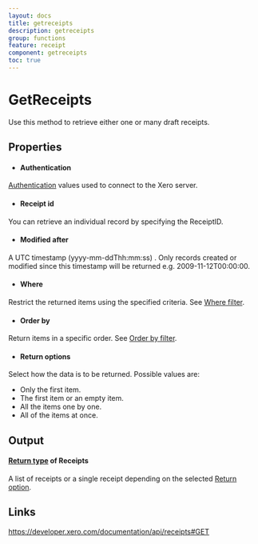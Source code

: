 ```yaml
---
layout: docs
title: getreceipts
description: getreceipts
group: functions
feature: receipt
component: getreceipts
toc: true
---
```

GetReceipts
============

Use this method to retrieve either one or many draft receipts.

Properties
----------

- #### Authentication
[Authentication](../../../Common/Authentication/Index.md) values used to connect to the Xero server.
- #### Receipt id
You can retrieve an individual record by specifying the ReceiptID.
- #### Modified after
A UTC timestamp (yyyy-mm-ddThh:mm:ss) . Only records created or modified since this timestamp will be returned e.g. 2009-11-12T00:00:00.
- #### Where
Restrict the returned items using the specified criteria. See [Where filter](../../../Common/Filters/Where/Index.md).
- #### Order by
Return items in a specific order. See [Order by filter](../../../Common/Filters/OrderBy/Index.md).
- #### Return options
Select how the data is to be returned. Possible values are:
  * Only the first item.
  * The first item or an empty item. 
  * All the items one by one.
  * All of the items at once.


Output
-----
#### [Return type](#return-options) of Receipts
A list of receipts or a single receipt depending on the selected [Return option](#return-options).

Links
-----

https://developer.xero.com/documentation/api/receipts#GET
